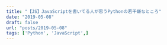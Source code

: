 ```yaml
---
title: "【JS】JavaScriptを書いてる人が思うPythonの若干嫌なところ"
date: "2019-05-08"
draft: false
url: "posts/2019-05-08"
tags: ['Python', 'JavaScript',]
---
```


